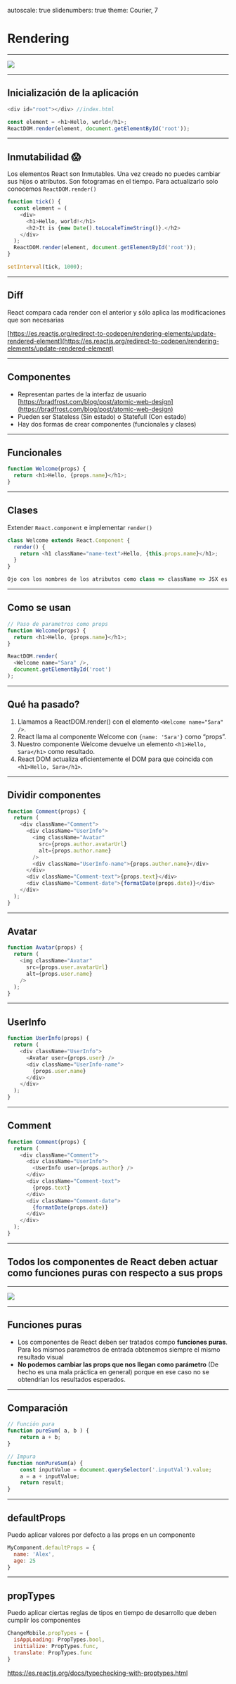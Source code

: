 autoscale: true
slidenumbers: true
theme: Courier, 7

# Rendering 

---

![](https://media.giphy.com/media/3owyoXMzSPGjbsQ5uE/giphy.gif)

---

## Inicialización de la aplicación

```javascript
<div id="root"></div> //index.html

const element = <h1>Hello, world</h1>;
ReactDOM.render(element, document.getElementById('root'));
```

---

## Inmutabilidad 😱

Los elementos React son Inmutables. Una vez creado no puedes cambiar sus hijos o atributos. Son fotogramas en el tiempo. Para actualizarlo solo conocemos `ReactDOM.render()`

```javascript
function tick() {
  const element = (
    <div>
      <h1>Hello, world!</h1>
      <h2>It is {new Date().toLocaleTimeString()}.</h2>
    </div>
  );
  ReactDOM.render(element, document.getElementById('root'));
}

setInterval(tick, 1000);
```

---

## Diff

React compara cada render con el anterior y sólo aplica las modificaciones que son necesarias

[https://es.reactjs.org/redirect-to-codepen/rendering-elements/update-rendered-element](https://es.reactjs.org/redirect-to-codepen/rendering-elements/update-rendered-element)

---

## Componentes

- Representan partes de la interfaz de usuario 
[https://bradfrost.com/blog/post/atomic-web-design](https://bradfrost.com/blog/post/atomic-web-design)
- Pueden ser Stateless (Sin estado) o Statefull (Con estado)
- Hay dos formas de crear componentes (funcionales y clases)

---

## Funcionales

```javascript
function Welcome(props) {
  return <h1>Hello, {props.name}</h1>;
}

```

---

## Clases

Extender `React.component` e implementar `render()`

```javascript
class Welcome extends React.Component {
  render() {
    return <h1 className="name-text">Hello, {this.props.name}</h1>;
  }
}

Ojo con los nombres de los atributos como class => className => JSX es JS

```

---

## Como se usan

```javascript
// Paso de parametros como props
function Welcome(props) {
  return <h1>Hello, {props.name}</h1>;
}

ReactDOM.render(
  <Welcome name="Sara" />,
  document.getElementById('root')
);
```

---

## Qué ha pasado?

1. Llamamos a ReactDOM.render() con el elemento `<Welcome name="Sara" />`.
2. React llama al componente Welcome con `{name: 'Sara'}` como “props”.
3. Nuestro componente Welcome devuelve un elemento `<h1>Hello, Sara</h1>` como resultado.
4. React DOM actualiza eficientemente el DOM para que coincida con `<h1>Hello, Sara</h1>`.

---

## Dividir componentes

```javascript
function Comment(props) {
  return (
    <div className="Comment">
      <div className="UserInfo">
        <img className="Avatar"
          src={props.author.avatarUrl}
          alt={props.author.name}
        />
        <div className="UserInfo-name">{props.author.name}</div>
      </div>
      <div className="Comment-text">{props.text}</div>
      <div className="Comment-date">{formatDate(props.date)}</div>
    </div>
  );
}
```

---

## Avatar

```javascript
function Avatar(props) {
  return (
    <img className="Avatar"
      src={props.user.avatarUrl}
      alt={props.user.name}
    />
  );
}
```

---

## UserInfo

```javascript
function UserInfo(props) {
  return (
    <div className="UserInfo">
      <Avatar user={props.user} />
      <div className="UserInfo-name">
        {props.user.name}
      </div>
    </div>
  );
}
```

---

## Comment

```javascript
function Comment(props) {
  return (
    <div className="Comment">
      <div className="UserInfo">
        <UserInfo user={props.author} />
      </div>
      <div className="Comment-text">
        {props.text}
      </div>
      <div className="Comment-date">
        {formatDate(props.date)}
      </div>
    </div>
  );
}
```

---

## Todos los componentes de React deben actuar como funciones puras con respecto a sus props

---

![](https://media.giphy.com/media/QmFkMhsEC4k8jcpIMS/giphy.gif)

---

## Funciones puras

- Los componentes de React deben ser tratados compo **funciones puras**. Para los mismos parametros de entrada obtenemos siempre el mismo resultado visual
- **No podemos cambiar las props que nos llegan como parámetro** (De hecho es una mala práctica en general) porque en ese caso no se obtendrían los resultados esperados.

---

## Comparación

```javascript
// Función pura
function pureSum( a, b ) {
    return a + b;
}

// Impura
function nonPureSum(a) {
    const inputValue = document.querySelector('.inputVal').value;
    a = a + inputValue;
    return result;
}

```

---

## defaultProps

Puedo aplicar valores por defecto a las props en un componente

```javascript
MyComponent.defaultProps = {
  name: 'Alex',
  age: 25
}
```

---

## propTypes

Puedo aplicar ciertas reglas de tipos en tiempo de desarrollo que deben cumplir los componentes

```javascript
ChangeMobile.propTypes = {
  isAppLoading: PropTypes.bool,
  initialize: PropTypes.func,
  translate: PropTypes.func
}
```

https://es.reactjs.org/docs/typechecking-with-proptypes.html
